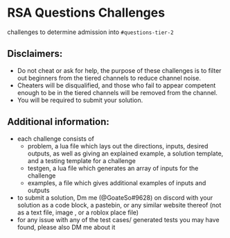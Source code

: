 # RSA Questions Challenges

challenges to determine admission into `#questions-tier-2`


## Disclaimers: 
- Do not cheat or ask for help, the purpose of these challenges is to filter out beginners from the tiered channels to reduce channel noise.
- Cheaters will be disqualified, and those who fail to appear competent enough to be in the tiered channels will be removed from the channel.
- You will be required to submit your solution.

## Additional information:
- each challenge consists of 
   - problem, a lua file which lays out the directions, inputs, desired outputs, as well as giving an explained example, a solution template, and a testing template for a challenge
   - testgen, a lua file which generates an array of inputs for the challenge
   - examples, a file which gives additional examples of inputs and outputs
- to submit a solution, Dm me (@GoateSo#9628) on discord with your solution as a code block, a pastebin, or any similar website thereof (not as a text file, image , or a roblox place file)
- for any issue with any of the test cases/ generated tests you may have found, please also DM me about it
